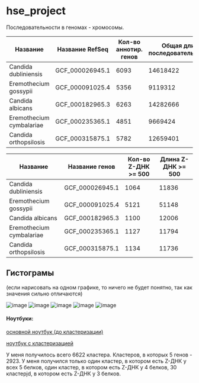 # hse_project

Последовательности в геномах - хромосомы.

| Название | Название RefSeq | Кол-во аннотир. генов | Общая длина последовательностей | Кол-во последовательностей в геноме | Доля аннотир. генов | 
| -------- | --------------- | ----------------------------------- | ------------------------------- | --------------------- | ------------------- |
| Candida dubliniensis | GCF_000026945.1  | 6093 | 14618422 | 17924	| 0.623914 |
| Eremothecium gossypii  | GCF_000091025.4  | 5356 | 9119312  | 15479	| 0.804823 | 
| Candida albicans  | GCF_000182965.3  | 6263 | 14282666  | 18556	| 0.634822 |
| Eremothecium cymbalariae | GCF_000235365.1  | 4851 | 9669424 | 13866	 | 0.736149 | 
| Candida orthopsilosis | GCF_000315875.1  | 5782 | 12659401 | 17229	 | 0.675975 | 

| Название  | Название генов | Кол-во Z-ДНК >= 500 | Длина Z-ДНК >= 500   |
| --------- | -------- | ------------- | ----------- | 
| Candida dubliniensis| GCF_000026945.1  | 1064 | 11836 |
| Eremothecium gossypii  | GCF_000091025.4  | 5121 | 51148 |
| Candida albicans  | GCF_000182965.3  | 1100 | 12006 |
| Eremothecium cymbalariae | GCF_000235365.1  | 1127 | 11794 |
| Candida orthopsilosis | GCF_000315875.1  | 1134 | 11736 |

## Гистограмы

(если нарисовать на одном графике, то ничего не будет понятно, так как значения сильно отличаются)

![image](https://user-images.githubusercontent.com/58707354/173412268-768e4704-867b-4a0f-aef7-9c6963b9771f.png)
![image](https://user-images.githubusercontent.com/58707354/173412291-d37534b0-ffbd-4a57-b441-cf818a99f132.png)
![image](https://user-images.githubusercontent.com/58707354/173412320-f0b5ed99-3391-4988-b791-a5fe4d9f0825.png)
![image](https://user-images.githubusercontent.com/58707354/173412339-4923afcf-e0cc-46f1-abf7-861649d7f5e4.png)
![image](https://user-images.githubusercontent.com/58707354/173412361-5b9cbd5b-0107-4beb-87df-c4bfb4cf6ca8.png)



#### Ноутбуки:
[основной ноутбук (до кластеризации)](https://colab.research.google.com/drive/1-1bBT8vFovMzNzpgtjYohGVUZcXbdaRo?usp=sharing)

[ноутбук с кластеризацией](https://colab.research.google.com/drive/1_QqrvuLyPzKsh0asfE-lVIGLAtbUO5aR#scrollTo=x9TB8apN0WNA)

У меня получилось всего 6622 кластера. Кластеров, в которых 5 генов - 2923. У меня получился только один кластер, в котором есть Z-ДНК у всех 5 белков, один кластер, в котором есть Z-ДНК у 4 белков, 30 кластерjd, в котором есть Z-ДНК у 3 белков.
